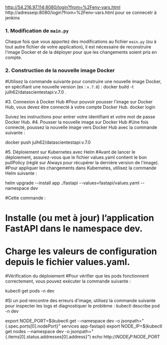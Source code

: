 http://54.216.97.114:8080/login?from=%2Fenv-vars.html
http://adresseip:8080/login?from=%2Fenv-vars.html pour se connecetr à jenkins


### 1. Modification de `main.py`

Chaque fois que vous apportez des modifications au fichier `main.py` (ou à tout autre fichier de votre application), il est nécessaire de reconstruire l'image Docker et de la déployer pour que les changements soient pris en compte.

### 2. Construction de la nouvelle image Docker
#Utilisez la commande suivante pour construire une nouvelle image Docker, en spécifiant une nouvelle version (ex : `v.7.0`) :
docker build -t julh62/datascientestapi:v.7.0 .

#3. Connexion à Docker Hub
#Pour pouvoir pousser l'image sur Docker Hub, vous devez être connecté à votre compte Docker Hub.
docker login

Suivez les instructions pour entrer votre identifiant et votre mot de passe Docker Hub.
#4. Pousser la nouvelle image sur Docker Hub
#Une fois connecté, poussez la nouvelle image vers Docker Hub avec la commande suivante :

docker push julh62/datascientestapi:v.7.0

#5. Déploiement sur Kubernetes avec Helm
#Avant de lancer le déploiement, assurez-vous que le fichier values.yaml contient le bon pullPolicy (réglé sur Always pour récupérer la dernière version de l'image).
#Pour appliquer les changements dans Kubernetes, utilisez la commande Helm suivante :

helm upgrade --install app ./fastapi --values=fastapi/values.yaml --namespace dev

#Cette commande :
 #   Installe (ou met à jour) l’application FastAPI dans le namespace dev.
  #  Charge les valeurs de configuration depuis le fichier values.yaml.
#Vérification du déploiement
#Pour vérifier que les pods fonctionnent correctement, vous pouvez exécuter la commande suivante :

kubectl get pods -n dev

#Si un pod rencontre des erreurs d'image, utilisez la commande suivante pour inspecter les logs et diagnostiquer le problème :
kubectl describe pod <pod-name> -n dev




export NODE_PORT=$(kubectl get --namespace dev -o jsonpath="{.spec.ports[0].nodePort}" services app-fastapi)
export NODE_IP=$(kubectl get nodes --namespace dev -o jsonpath="{.items[0].status.addresses[0].address}")
echo http://$NODE_IP:$NODE_PORT
